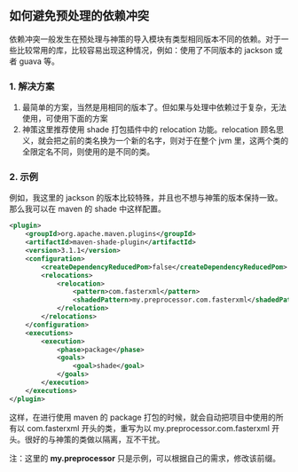 ## 如何避免预处理的依赖冲突
依赖冲突一般发生在预处理与神策的导入模块有类型相同版本不同的依赖。对于一些比较常用的库，比较容易出现这种情况，例如：使用了不同版本的 jackson 或者 guava 等。
### 1. 解决方案
1. 最简单的方案，当然是用相同的版本了。但如果与处理中依赖过于复杂，无法使用，可使用下面的方案
2. 神策这里推荐使用 shade 打包插件中的 relocation 功能。relocation 顾名思义，就会把之前的类名换为一个新的名字，则对于在整个 jvm 里，这两个类的全限定名不同，则使用的是不同的类。

### 2. 示例
例如，我这里的 jackson 的版本比较特殊，并且也不想与神策的版本保持一致。那么我可以在 maven 的 shade 中这样配置。

```xml
<plugin>
    <groupId>org.apache.maven.plugins</groupId>
    <artifactId>maven-shade-plugin</artifactId>
    <version>3.1.1</version>
    <configuration>
        <createDependencyReducedPom>false</createDependencyReducedPom>
        <relocations>
            <relocation>
                <pattern>com.fasterxml</pattern>
                <shadedPattern>my.preprocessor.com.fasterxml</shadedPattern>
            </relocation>
        </relocations>
    </configuration>
    <executions>
        <execution>
            <phase>package</phase>
            <goals>
                <goal>shade</goal>
            </goals>
        </execution>
    </executions>
</plugin>
```

这样，在进行使用 maven 的 package 打包的时候，就会自动把项目中使用的所有以 com.fasterxml 开头的类，重写为以 my.preprocessor.com.fasterxml 开头。很好的与神策的类做以隔离，互不干扰。

注：这里的 **my.preprocessor** 只是示例，可以根据自己的需求，修改该前缀。
